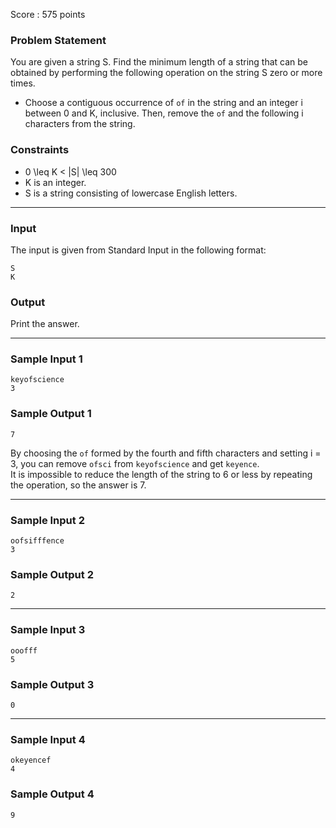 Score : 575 points

### Problem Statement

You are given a string S. Find the minimum length of a string that can be obtained by performing the following operation on the string S zero or more times.

* Choose a contiguous occurrence of `of` in the string and an integer i between 0 and K, inclusive. Then, remove the `of` and the following i characters from the string.

### Constraints

* 0 \leq K < |S| \leq 300
* K is an integer.
* S is a string consisting of lowercase English letters.

---

### Input

The input is given from Standard Input in the following format:

```
S
K
```

### Output

Print the answer.

---

### Sample Input 1

```
keyofscience
3
```

### Sample Output 1

```
7
```

By choosing the `of` formed by the fourth and fifth characters and setting i = 3, you can remove `ofsci` from `keyofscience` and get `keyence`.  
It is impossible to reduce the length of the string to 6 or less by repeating the operation, so the answer is 7.

---

### Sample Input 2

```
oofsifffence
3
```

### Sample Output 2

```
2
```

---

### Sample Input 3

```
ooofff
5
```

### Sample Output 3

```
0
```

---

### Sample Input 4

```
okeyencef
4
```

### Sample Output 4

```
9
```
